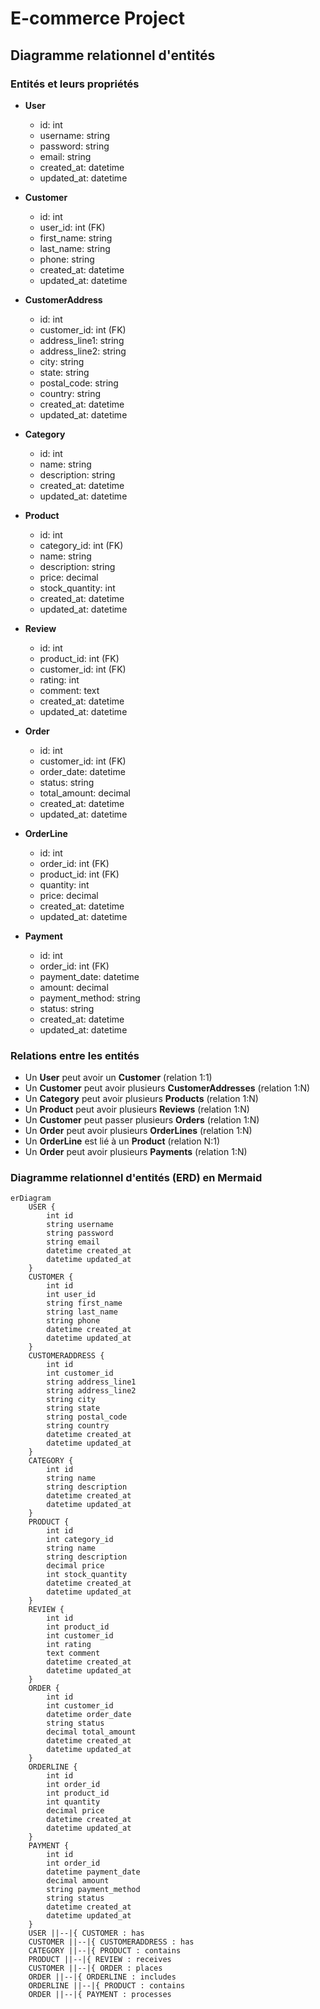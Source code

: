 # E-commerce Project

## Diagramme relationnel d'entités

### Entités et leurs propriétés

- **User**
  - id: int
  - username: string
  - password: string
  - email: string
  - created_at: datetime
  - updated_at: datetime

- **Customer**
  - id: int
  - user_id: int (FK)
  - first_name: string
  - last_name: string
  - phone: string
  - created_at: datetime
  - updated_at: datetime

- **CustomerAddress**
  - id: int
  - customer_id: int (FK)
  - address_line1: string
  - address_line2: string
  - city: string
  - state: string
  - postal_code: string
  - country: string
  - created_at: datetime
  - updated_at: datetime

- **Category**
  - id: int
  - name: string
  - description: string
  - created_at: datetime
  - updated_at: datetime

- **Product**
  - id: int
  - category_id: int (FK)
  - name: string
  - description: string
  - price: decimal
  - stock_quantity: int
  - created_at: datetime
  - updated_at: datetime

- **Review**
  - id: int
  - product_id: int (FK)
  - customer_id: int (FK)
  - rating: int
  - comment: text
  - created_at: datetime
  - updated_at: datetime

- **Order**
  - id: int
  - customer_id: int (FK)
  - order_date: datetime
  - status: string
  - total_amount: decimal
  - created_at: datetime
  - updated_at: datetime

- **OrderLine**
  - id: int
  - order_id: int (FK)
  - product_id: int (FK)
  - quantity: int
  - price: decimal
  - created_at: datetime
  - updated_at: datetime

- **Payment**
  - id: int
  - order_id: int (FK)
  - payment_date: datetime
  - amount: decimal
  - payment_method: string
  - status: string
  - created_at: datetime
  - updated_at: datetime

### Relations entre les entités

- Un **User** peut avoir un **Customer** (relation 1:1)
- Un **Customer** peut avoir plusieurs **CustomerAddresses** (relation 1:N)
- Un **Category** peut avoir plusieurs **Products** (relation 1:N)
- Un **Product** peut avoir plusieurs **Reviews** (relation 1:N)
- Un **Customer** peut passer plusieurs **Orders** (relation 1:N)
- Un **Order** peut avoir plusieurs **OrderLines** (relation 1:N)
- Un **OrderLine** est lié à un **Product** (relation N:1)
- Un **Order** peut avoir plusieurs **Payments** (relation 1:N)

### Diagramme relationnel d'entités (ERD) en Mermaid

```mermaid
erDiagram
    USER {
        int id
        string username
        string password
        string email
        datetime created_at
        datetime updated_at
    }
    CUSTOMER {
        int id
        int user_id
        string first_name
        string last_name
        string phone
        datetime created_at
        datetime updated_at
    }
    CUSTOMERADDRESS {
        int id
        int customer_id
        string address_line1
        string address_line2
        string city
        string state
        string postal_code
        string country
        datetime created_at
        datetime updated_at
    }
    CATEGORY {
        int id
        string name
        string description
        datetime created_at
        datetime updated_at
    }
    PRODUCT {
        int id
        int category_id
        string name
        string description
        decimal price
        int stock_quantity
        datetime created_at
        datetime updated_at
    }
    REVIEW {
        int id
        int product_id
        int customer_id
        int rating
        text comment
        datetime created_at
        datetime updated_at
    }
    ORDER {
        int id
        int customer_id
        datetime order_date
        string status
        decimal total_amount
        datetime created_at
        datetime updated_at
    }
    ORDERLINE {
        int id
        int order_id
        int product_id
        int quantity
        decimal price
        datetime created_at
        datetime updated_at
    }
    PAYMENT {
        int id
        int order_id
        datetime payment_date
        decimal amount
        string payment_method
        string status
        datetime created_at
        datetime updated_at
    }
    USER ||--|{ CUSTOMER : has
    CUSTOMER ||--|{ CUSTOMERADDRESS : has
    CATEGORY ||--|{ PRODUCT : contains
    PRODUCT ||--|{ REVIEW : receives
    CUSTOMER ||--|{ ORDER : places
    ORDER ||--|{ ORDERLINE : includes
    ORDERLINE ||--|{ PRODUCT : contains
    ORDER ||--|{ PAYMENT : processes
